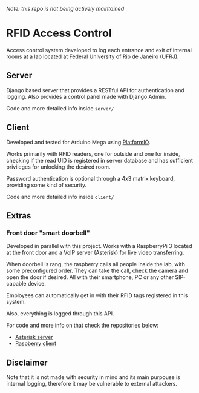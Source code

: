 _Note: this repo is not being actively maintained_
# RFID Access Control
Access control system developed to log each entrance and exit of internal rooms at a lab located at Federal University of Rio de Janeiro (UFRJ).

## Server
Django based server that provides a RESTful API for authentication and logging. Also provides a control panel made with Django Admin.

Code and more detailed info inside `server/`
## Client
Developed and tested for Arduino Mega using [PlatformIO](https://platformio.org/).

Works primarily with RFID readers, one for outside and one for inside, checking if the read UID is registered in server database and has sufficient privileges for unlocking the desired room.

Password authentication is optional through a 4x3 matrix keyboard, providing some kind of security.

Code and more detailed info inside `client/`

## Extras

### Front door "smart doorbell"
Developed in parallel with this project. Works with a RaspberryPi 3 located at the front door and a VoIP server (Asterisk) for live video transferring.

When doorbell is rang, the raspberry calls all people inside the lab, with some preconfigured order. They can take the call, check the camera and open the door if desired. All with their smartphone, PC or any other SIP-capable device.

Employees can automatically get in with their RFID tags registered in this system.

Also, everything is logged through this API.

For code and more info on that check the repositories below:

 - [Asterisk server](https://github.com/joaohenriquef/asterisk-smartdoor)
 - [Raspberry client](https://github.com/joaohenriquef/rasp-smartdoor)

## Disclaimer

Note that it is not made with security in mind and its main purpouse is internal logging, therefore it may be vulnerable to external attackers.


